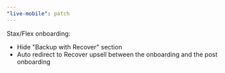 ```yaml
---
"live-mobile": patch
---
```


Stax/Flex onboarding:
  - Hide "Backup with Recover" section
  - Auto redirect to Recover upsell between the onboarding and the post onboarding

